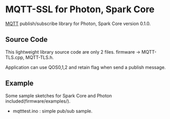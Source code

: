 # MQTT-SSL for Photon, Spark Core
<a href="http://mqtt.org/" target=_blank>MQTT</a> publish/subscribe library for Photon, Spark Core version 0.1.0.

## Source Code
This lightweight library source code are only 2 files. firmware -> MQTT-TLS.cpp, MQTT-TLS.h.

Application can use QOS0,1,2 and retain flag when send a publish message.

## Example
Some sample sketches for Spark Core and Photon included(firmware/examples/).
 - mqtttest.ino	: simple pub/sub sample. 
